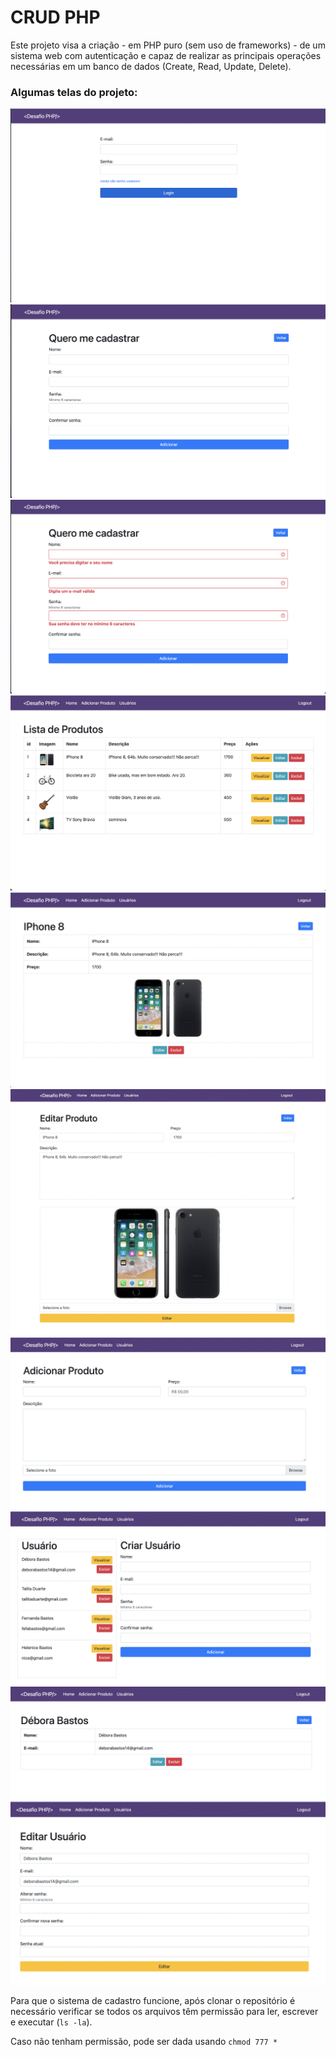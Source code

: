 # CRUD PHP

Este projeto visa a criação - em PHP puro (sem uso de frameworks) - de um sistema web com autenticação e capaz de realizar as principais operações necessárias em um banco de dados (Create, Read, Update, Delete).

### Algumas telas do projeto:

![alt text](./screen/Screen%20Shot%202023-02-03%20at%2000.15.26.png)
![alt text](./screen/Screen%20Shot%202023-02-03%20at%2000.15.40.png)
![alt text](./screen/Screen%20Shot%202023-02-03%20at%2000.15.51.png)
![alt text](./screen/Screen%20Shot%202023-02-03%20at%2000.16.08.png)
![alt text](./screen/Screen%20Shot%202023-02-03%20at%2000.16.20.png)
![alt text](./screen/Screen%20Shot%202023-02-03%20at%2000.16.59.png)
![alt text](./screen/Screen%20Shot%202023-02-03%20at%2000.17.16.png)
![alt text](./screen/Screen%20Shot%202023-02-03%20at%2000.17.24.png)
![alt text](./screen/Screen%20Shot%202023-02-03%20at%2000.17.30.png)
![alt text](./screen/Screen%20Shot%202023-02-03%20at%2000.17.38.png)

Para que o sistema de cadastro funcione, após clonar o repositório é necessário verificar se todos os arquivos têm permissão para ler, escrever e executar (`ls -la`).

Caso não tenham permissão, pode ser dada usando `chmod 777 *`
